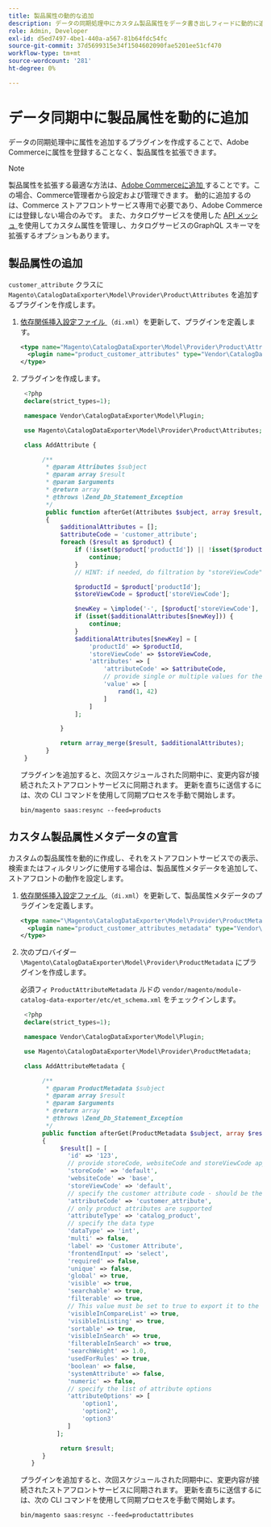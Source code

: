 ```yaml
---
title: 製品属性の動的な追加
description: データの同期処理中にカスタム製品属性をデータ書き出しフィードに動的に追加する方法を説明します。
role: Admin, Developer
exl-id: d5ed7497-4be1-440a-a567-81b64fdc54fc
source-git-commit: 37d5699315e34f1504602090fae5201ee51cf470
workflow-type: tm+mt
source-wordcount: '281'
ht-degree: 0%

---
```


# データ同期中に製品属性を動的に追加

データの同期処理中に属性を追加するプラグインを作成することで、Adobe Commerceに属性を登録することなく、製品属性を拡張できます。

>[!NOTE]
>
>製品属性を拡張する最適な方法は、[Adobe Commerceに追加 ](extensibility-and-customizations.md#add-product-attributes-to-adobe-commerce) することです。この場合、Commerce管理者から設定および管理できます。 動的に追加するのは、Commerce ストアフロントサービス専用で必要であり、Adobe Commerceには登録しない場合のみです。 また、カタログサービスを使用した [API メッシュ ](../catalog-service/mesh.md) を使用してカスタム属性を管理し、カタログサービスのGraphQL スキーマを拡張するオプションもあります。

## 製品属性の追加

`customer_attribute` クラスに `Magento\CatalogDataExporter\Model\Provider\Product\Attributes` を追加するプラグインを作成します。

1. [ 依存関係挿入設定ファイル ](https://developer.adobe.com/commerce/php/development/build/dependency-injection-file/) （`di.xml`）を更新して、プラグインを定義します。

   ```xml
   <type name="Magento\CatalogDataExporter\Model\Provider\Product\Attributes">
     <plugin name="product_customer_attributes" type="Vendor\CatalogDataExporter\Model\Plugin\AddAttribute"/>
   </type>
   ```

1. プラグインを作成します。

   ```php
    <?php
    declare(strict_types=1);
   
    namespace Vendor\CatalogDataExporter\Model\Plugin;
   
    use Magento\CatalogDataExporter\Model\Provider\Product\Attributes;
   
    class AddAttribute {
   
         /**
          * @param Attributes $subject
          * @param array $result
          * @param $arguments
          * @return array
          * @throws \Zend_Db_Statement_Exception
          */
          public function afterGet(Attributes $subject, array $result, $arguments): array
          {
              $additionalAttributes = [];
              $attributeCode = 'customer_attribute';
              foreach ($result as $product) {
                  if (!isset($product['productId']) || !isset($product['storeViewCode'])) {
                      continue;
                  }
                  // HINT: if needed, do filtration by "storeViewCode" and or "productId"
   
                  $productId = $product['productId'];
                  $storeViewCode = $product['storeViewCode'];
   
                  $newKey = \implode('-', [$product['storeViewCode'], $product['productId'], $attributeCode]);
                  if (isset($additionalAttributes[$newKey])) {
                      continue;
                  }
                  $additionalAttributes[$newKey] = [
                      'productId' => $productId,
                      'storeViewCode' => $storeViewCode,
                      'attributes' => [
                          'attributeCode' => $attributeCode,
                          // provide single or multiple values for the attribute
                          'value' => [
                              rand(1, 42)
                          ]
                      ]
                  ];
   
              }
   
              return array_merge($result, $additionalAttributes);
          }
    }
   ```

   プラグインを追加すると、次回スケジュールされた同期中に、変更内容が接続されたストアフロントサービスに同期されます。 更新を直ちに送信するには、次の CLI コマンドを使用して同期プロセスを手動で開始します。

   ```
   bin/magento saas:resync --feed=products
   ```

## カスタム製品属性メタデータの宣言

カスタムの製品属性を動的に作成し、それをストアフロントサービスでの表示、検索またはフィルタリングに使用する場合は、製品属性メタデータを追加して、ストアフロントの動作を設定します。

1. [ 依存関係挿入設定ファイル ](https://developer.adobe.com/commerce/php/development/build/dependency-injection-file/) （`di.xml`）を更新して、製品属性メタデータのプラグインを定義します。

   ```xml
   <type name="\Magento\CatalogDataExporter\Model\Provider\ProductMetadata">
     <plugin name="product_customer_attributes_metadata" type="Vendor\CatalogDataExporter\Model\Plugin\AddAttributeMetadata"/>
   </type>
   ```

1. 次のプロバイダー `\Magento\CatalogDataExporter\Model\Provider\ProductMetadata` にプラグインを作成します。

   必須フィ `ProductAttributeMetadata` ルドの `vendor/magento/module-catalog-data-exporter/etc/et_schema.xml` をチェックインします。

   ```php
    <?php
    declare(strict_types=1);
   
    namespace Vendor\CatalogDataExporter\Model\Plugin;
   
    use Magento\CatalogDataExporter\Model\Provider\ProductMetadata;
   
    class AddAttributeMetadata {
   
         /**
          * @param ProductMetadata $subject
          * @param array $result
          * @param $arguments
          * @return array
          * @throws \Zend_Db_Statement_Exception
          */
         public function afterGet(ProductMetadata $subject, array $result, $arguments): array
         {
              $result[] = [
                'id' => '123',
                // provide storeCode, websiteCode and storeViewCode applicable for your AC instance
                'storeCode' => 'default',
                'websiteCode' => 'base',
                'storeViewCode' => 'default',
                // specify the customer attribute code - should be the same as used in the products attributes plugin
                'attributeCode' => 'customer_attribute',
                // only product attributes are supported
                'attributeType' => 'catalog_product',
                // specify the data type
                'dataType' => 'int',
                'multi' => false,
                'label' => 'Customer Attribute',
                'frontendInput' => 'select',
                'required' => false,
                'unique' => false,
                'global' => true,
                'visible' => true,
                'searchable' => true,
                'filterable' => true,
                // This value must be set to true to export it to the storefront services
                'visibleInCompareList' => true,
                'visibleInListing' => true,
                'sortable' => true,
                'visibleInSearch' => true,
                'filterableInSearch' => true,
                'searchWeight' => 1.0,
                'usedForRules' => true,
                'boolean' => false,
                'systemAttribute' => false,
                'numeric' => false,
                // specify the list of attribute options
                'attributeOptions' => [
                    'option1',
                    'option2',
                    'option3'
                ]
             ];
   
              return $result;
         }
      }
   ```

   プラグインを追加すると、次回スケジュールされた同期中に、変更内容が接続されたストアフロントサービスに同期されます。 更新を直ちに送信するには、次の CLI コマンドを使用して同期プロセスを手動で開始します。

   ```
   bin/magento saas:resync --feed=productattributes
   ```

